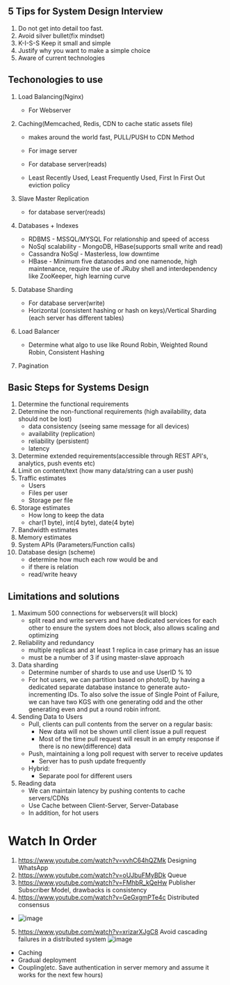 ## 5 Tips for System Design Interview

1. Do not get into detail too fast.
2. Avoid silver bullet(fix mindset)
3. K-I-S-S Keep it small and simple
4. Justify why you want to make a simple choice
5. Aware of current technologies

## Techonologies to use

1. Load Balancing(Nginx) 

   - For Webserver

2. Caching(Memcached, Redis, CDN to cache static assets file)

   - makes around the world fast, PULL/PUSH to CDN Method 

   - For image server
   - For database server(reads)
   - Least Recently Used, Least Frequently Used, First In First Out eviction policy

3. Slave Master Replication

   - for database server(reads)

4. Databases + Indexes

   - RDBMS - MSSQL/MYSQL For relationship and speed of access
   - NoSql scalability - MongoDB, HBase(supports small write and read)
   - Cassandra NoSql - Masterless, low downtime
   - HBase - Minimum five datanodes and one namenode, high maintenance, require the use of JRuby shell and interdependency like ZooKeeper, high learning curve

5. Database Sharding

   - For database server(write)
   - Horizontal (consistent hashing or hash on keys)/Vertical Sharding (each server has different tables)

6. Load Balancer

   - Determine what algo to use like Round Robin, Weighted Round Robin, Consistent Hashing

7. Pagination

## Basic Steps for Systems Design

1. Determine the functional requirements
2. Determine the non-functional requirements (high availability, data should not be lost)
   - data consistency (seeing same message for all devices)
   - availability (replication)
   - reliability (persistent)
   - latency
3. Determine extended requirements(accessible through REST API's, analytics, push events etc)
4. Limit on content/text (how many data/string can a user push)
5. Traffic estimates
   - Users
   - Files per user
   - Storage per file
6. Storage estimates
   - How long to keep the data
   - char(1 byte), int(4 byte), date(4 byte)
7. Bandwidth estimates
8. Memory estimates
9. System APIs (Parameters/Function calls)
10. Database design (scheme)
    - determine how much each row would be and 
    - if there is relation
    - read/write heavy



## Limitations and solutions

1. Maximum 500 connections for webservers(it will block)
   - split read and write servers and have dedicated services for each other to ensure the system does not block, also allows scaling and optimizing
2. Reliability and redundancy
   - multiple replicas and at least 1 replica in case primary has an issue
   - must be a number of 3 if using master-slave approach
3. Data sharding
   - Determine number of shards to use and use UserID % 10
   - For hot users, we can partition based on photoID, by having a dedicated separate database instance to generate auto-incrementing IDs. To also solve the issue of Single Point of Failure, we can have two KGS with one generating odd and the other generating even and put a round robin infront.
4. Sending Data to Users
   - Pull, clients can pull contents from the server on a regular basis:
     - New data will not be shown until client issue a pull request
     - Most of the time pull request will result in an empty response if there is no new(difference) data
   - Push, maintaining a long poll request with server to receive updates
     - Server has to push update frequently
   - Hybrid:
     - Separate pool for different users
5. Reading data
   - We can maintain latency by pushing contents to cache servers/CDNs
   - Use Cache between Client-Server, Server-Database
   - In addition, for hot users

# Watch In Order
1. https://www.youtube.com/watch?v=vvhC64hQZMk Designing WhatsApp
2. https://www.youtube.com/watch?v=oUJbuFMyBDk Queue
3. https://www.youtube.com/watch?v=FMhbR_kQeHw Publisher Subscriber Model, drawbacks is consistency
4. https://www.youtube.com/watch?v=GeGxgmPTe4c Distributed consensus
  - ![image](https://user-images.githubusercontent.com/8999633/115142621-602b4b80-a075-11eb-94cd-e0988e0eb0c7.png)
5. https://www.youtube.com/watch?v=xrizarXJgC8 Avoid cascading failures in a distributed system
![image](https://user-images.githubusercontent.com/8999633/115150565-82d05b00-a09b-11eb-94d3-cd83a2efccac.png)
  - Caching
  - Gradual deployment
  - Coupling(etc. Save authentication in server memory and assume it works for the next few hours)

